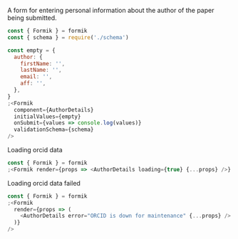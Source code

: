A form for entering personal information about the author of the paper being
submitted.

```js
const { Formik } = formik
const { schema } = require('./schema')

const empty = {
  author: {
    firstName: '',
    lastName: '',
    email: '',
    aff: '',
  },
}
;<Formik
  component={AuthorDetails}
  initialValues={empty}
  onSubmit={values => console.log(values)}
  validationSchema={schema}
/>
```

Loading orcid data

```js
const { Formik } = formik
;<Formik render={props => <AuthorDetails loading={true} {...props} />} />
```

Loading orcid data failed

```js
const { Formik } = formik
;<Formik
  render={props => (
    <AuthorDetails error="ORCID is down for maintenance" {...props} />
  )}
/>
```
